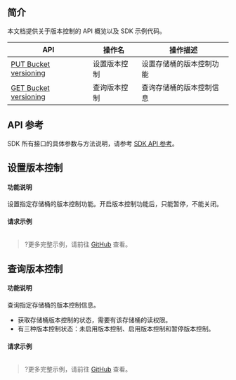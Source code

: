 ## 简介

本文档提供关于版本控制的 API 概览以及 SDK 示例代码。

| API                                                          | 操作名       | 操作描述                 |
| ------------------------------------------------------------ | ------------ | ------------------------ |
| [PUT Bucket versioning](https://cloud.tencent.com/document/product/436/19889) | 设置版本控制 | 设置存储桶的版本控制功能 |
| [GET Bucket versioning](https://cloud.tencent.com/document/product/436/19888) | 查询版本控制 | 查询存储桶的版本控制信息 |

## API 参考

SDK 所有接口的具体参数与方法说明，请参考 [SDK API 参考](cssg://api-doc)。

## 设置版本控制

#### 功能说明

设置指定存储桶的版本控制功能。开启版本控制功能后，只能暂停，不能关闭。

#### 请求示例

[//]: # (.cssg-snippet-put-bucket-versioning)
```
```

>?更多完整示例，请前往 [GitHub](cssg://code-example/put-bucket-versioning) 查看。

## 查询版本控制

#### 功能说明

查询指定存储桶的版本控制信息。

- 获取存储桶版本控制的状态，需要有该存储桶的读权限。
- 有三种版本控制状态：未启用版本控制、启用版本控制和暂停版本控制。

#### 请求示例

[//]: # (.cssg-snippet-get-bucket-versioning)
```
```

>?更多完整示例，请前往 [GitHub](cssg://code-example/get-bucket-versioning) 查看。
